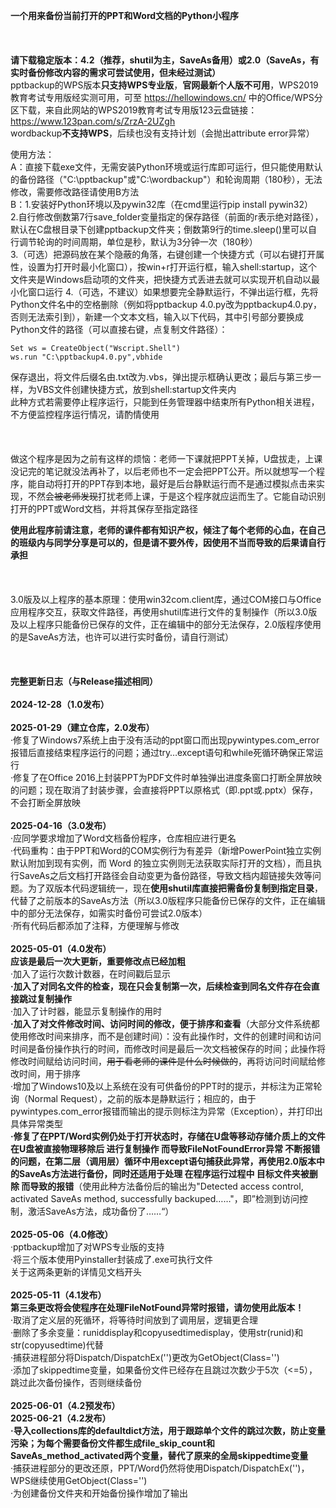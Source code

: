 **一个用来备份当前打开的PPT和Word文档的Python小程序**<br>
<br>
<br>
<br>
**请下载稳定版本：4.2（推荐，shutil为主，SaveAs备用）或2.0（SaveAs，有实时备份修改内容的需求可尝试使用，但未经过测试）**<br>
pptbackup的WPS版本**只支持WPS专业版**，**官网最新个人版不可用**，WPS2019教育考试专用版经实测可用，可至 https://hellowindows.cn/ 中的Office/WPS分区下载，来自此网站的WPS2019教育考试专用版123云盘链接：https://www.123pan.com/s/ZrzA-2UZgh<br>
wordbackup**不支持WPS**，后续也没有支持计划（会抛出attribute error异常）

​使用方法：<br>
A：直接下载exe文件，无需安装Python环境或运行库即可运行，但只能使用默认的备份路径（"C:\pptbackup"或"C:\wordbackup"）和轮询周期（180秒），无法修改，需要修改路径请使用B方法<br>
B：1.安装好Python环境以及pywin32库（在cmd里运行pip install pywin32）<br>
2.自行修改倒数第7行save_folder变量指定的保存路径（前面的r表示绝对路径），默认在C盘根目录下创建pptbackup文件夹；倒数第9行的time.sleep()里可以自行调节轮询的时间周期，单位是秒，默认为3分钟一次（180秒）<br>
3.（可选）把源码放在某个隐蔽的角落，右键创建一个快捷方式（可以右键打开属性，设置为打开时最小化窗口），按win+r打开运行框，输入shell:startup，这个文件夹是Windows启动项的文件夹，把快捷方式丢进去就可以实现开机自动以最小化窗口运行
4.（可选，不建议）如果想要完全静默运行，不弹出运行框，先将Python文件名中的空格删除（例如将pptbackup 4.0.py改为pptbackup4.0.py，否则无法索引到），新建一个文本文档，输入以下代码，其中引号部分要换成Python文件的路径（可以直接右键，点复制文件路径）：
```
Set ws = CreateObject("Wscript.Shell")
ws.run "C:\pptbackup4.0.py",vbhide
```
保存退出，将文件后缀名由.txt改为.vbs，弹出提示框确认更改；最后与第三步一样，为VBS文件创建快捷方式，放到shell:startup文件夹内<br>
此种方式若需要停止程序运行，只能到任务管理器中结束所有Python相关进程，不方便监控程序运行情况，请酌情使用<br>
<br>
<br>
<br>
做这个程序是因为之前有这样的烦恼：老师一下课就把PPT关掉，U盘拔走，上课没记完的笔记就没法再补了，以后老师也不一定会把PPT公开。所以就想写一个程序，能自动将打开的PPT存到本地，最好是后台静默运行而不是通过模拟点击来实现，不然会~~被老师发现~~打扰老师上课，于是这个程序就应运而生了。它能自动识别打开的PPT或Word文档，并将其保存至指定路径

**使用此程序前请注意，老师的课件都有知识产权，倾注了每个老师的心血，在自己的班级内与同学分享是可以的，但是请不要外传，因使用不当而导致的后果请自行承担**<br>
<br>
<br>
<br>
3.0版及以上程序的基本原理：使用win32com.client库，通过COM接口与Office应用程序交互，获取文件路径，再使用shutil库进行文件的复制操作（所以3.0版及以上程序只能备份已保存的文件，正在编辑中的部分无法保存，2.0版程序使用的是SaveAs方法，也许可以进行实时备份，请自行测试）<br>
<br>
<br>
<br>
**完整更新日志（与Release描述相同）** <br>
<br>
**2024-12-28（1.0发布）** <br>
<br>
**2025-01-29（建立仓库，2.0发布）** <br>
·修复了Windows7系统上由于没有活动的ppt窗口而出现pywintypes.com_error报错后直接结束程序运行的问题；通过try…except语句和while死循环确保正常运行<br>
·修复了在Office 2016上封装PPT为PDF文件时单独弹出进度条窗口打断全屏放映的问题；现在取消了封装步骤，会直接将PPT以原格式（即.ppt或.pptx）保存，不会打断全屏放映<br>
<br>
**2025-04-16（3.0发布）** <br>
·应同学要求增加了Word文档备份程序，仓库相应进行更名<br>
·代码重构：由于PPT和Word的COM实例行为有差异（新增PowerPoint独立实例默认附加到现有实例，而 Word 的独立实例则无法获取实际打开的文档），而且执行SaveAs之后文档打开路径会自动变更为备份路径，导致文档内超链接失效等问题。为了双版本代码逻辑统一，现在**使用shutil库直接把需备份复制到指定目录**，代替了之前版本的SaveAs方法（所以3.0版程序只能备份已保存的文件，正在编辑中的部分无法保存，如需实时备份可尝试2.0版本）<br>
·所有代码后都添加了注释，方便理解与修改<br>
<br>
**2025-05-01（4.0发布）** <br>
**应该是最后一次大更新，重要修改点已经加粗**<br>
·加入了运行次数计数器，在时间戳后显示<br>
**·加入了对同名文件的检查，现在只会复制第一次，后续检查到同名文件存在会直接跳过复制操作**<br>
·加入了计时器，能显示复制操作的用时<br>
**·加入了对文件修改时间、访问时间的修改，便于排序和查看**（大部分文件系统都使用修改时间来排序，而不是创建时间）：没有此操作时，文件的创建时间和访问时间是备份操作执行的时间，而修改时间是最后一次文档被保存的时间；此操作将修改时间赋给访问时间，~~用于看老师的课件是什么时候做的~~，再将访问时间赋给修改时间，用于排序<br>
·增加了Windows10及以上系统在没有可供备份的PPT时的提示，并标注为正常轮询（Normal Request），之前的版本是静默运行；相应的，由于pywintypes.com_error报错而输出的提示则标注为异常（Exception），并打印出具体异常类型<br>
**·修复了在PPT/Word实例仍处于打开状态时，存储在U盘等移动存储介质上的文件 在U盘被直接物理移除后 进行复制操作 而导致FileNotFoundError异常 不断报错的问题，在第二层（调用层）循环中用except语句捕获此异常，再使用2.0版本中的SaveAs方法进行备份，同时还适用于处理 在程序运行过程中 目标文件夹被删除 而导致的报错**（使用此种方法备份后的输出为"Detected access control, activated SaveAs method, successfully backuped……"，即”检测到访问控制，激活SaveAs方法，成功备份了……“）<br>
<br>
**2025-05-06（4.0修改）** <br>
·pptbackup增加了对WPS专业版的支持<br>
·将三个版本使用Pyinstaller封装成了.exe可执行文件<br>
关于这两条更新的详情见文档开头<br>
<br>
**2025-05-11（4.1发布）** <br>
**第三条更改将会使程序在处理FileNotFound异常时报错，请勿使用此版本！**<br>
·取消了定义层的死循环，将等待时间放到了调用层，逻辑更合理<br>
·删除了多余变量：runiddisplay和copyusedtimedisplay，使用str(runid)和str(copyusedtime)代替<br>
·捕获进程部分将Dispatch/DispatchEx('')更改为GetObject(Class='')<br>
·添加了skippedtime变量，如果备份文件已经存在且跳过次数少于5次（<=5），跳过此次备份操作，否则继续备份<br>
<br>
**2025-06-01（4.2预发布）** <br>
**2025-06-21（4.2发布）** <br>
**·导入collections库的defaultdict方法，用于跟踪单个文件的跳过次数，防止变量污染；为每个需要备份文件都生成file_skip_count和SaveAs_method_activated两个变量，替代了原来的全局skippedtime变量** <br>
·捕获进程部分的更改还原，PPT/Word仍然将使用Dispatch/DispatchEx('')，WPS继续使用GetObject(Class='')<br>
·为创建备份文件夹和开始备份操作增加了输出<br>
